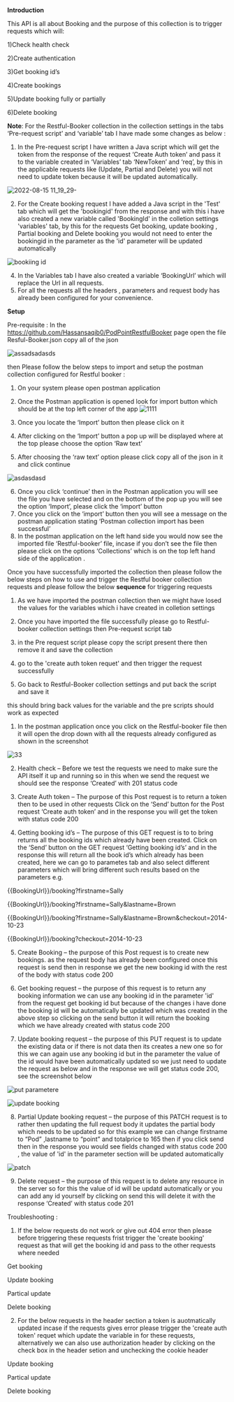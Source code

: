 **Introduction**

This API is all about Booking  and the purpose of this collection is to trigger requests which will:

1)Check health check 

2)Create authentication
 
3)Get booking id’s 

4)Create bookings

5)Update booking fully or partially 

6)Delete booking   


**Note**:
 For the Restful-Booker collection in the collection settings in the tabs  ‘Pre-request script’ and ‘variable’ tab I have made some changes as below : 
1) In the Pre-request script I have written a Java script which will get the token from the response of the request ‘Create Auth token’  and pass it to the variable created in ‘Variables’ tab ‘NewToken’ and ‘req’, by this in the applicable requests like (Update, Partial and Delete) you will not need to update token because it will be updated automatically.

![2022-08-15 11_19_29-](https://user-images.githubusercontent.com/111247381/184618755-8b34ffc3-baab-4b13-a17d-ad94f064156e.png)



2) For the Create booking request I have added a Java script in the 'Test' tab which will get the 'bookingid' from the response and  with this i  have also created a new variable called 'BookingId' in the colletion settings 'variables' tab, by this for the requests Get booking, update booking , Partial booking and Delete booking you would not need to enter the bookingid in the parameter as the 'id' parameter will be updated automatically

![bookiing id](https://user-images.githubusercontent.com/111247381/184616321-3ef25aa8-dbc5-4726-a00e-40834dc1ee50.png)



4) In the Variables tab I have also created a variable ‘BookingUrl’ which will replace the Url in all requests. 
5) For all the requests all the headers , parameters and request body has already been configured for your convenience. 



**Setup**

Pre-requisite : 
In the  https://github.com/Hassansaqib0/PodPointRestfulBooker page 
open the file Resful-Booker.json 
copy all of the json 

![assadsadasds](https://user-images.githubusercontent.com/111247381/184633241-3ba694fd-8e21-4593-9c1c-7a5d03abdd7f.png)


then Please follow the below steps to import and setup the postman collection configured for Restful booker : 
1)	On your system please open postman application
2)	Once the Postman application is opened look for import button which should be at the top left  corner of the app
![1111](https://user-images.githubusercontent.com/111247381/184608371-5b9fd32a-b768-4347-81da-7516f833e6d3.png)


3)	Once you locate the ‘Import’ button then please click on it
4)	After clicking on the ‘Import’ button a pop up will be displayed where at the top please choose the option ‘Raw text’ 
5)	After choosing the ‘raw text’ option please click copy all of the json in it and click continue

![asdasdasd](https://user-images.githubusercontent.com/111247381/184632043-36734f90-c872-40c5-930d-28ae3e8495ea.png)


6)	Once you click ‘continue’ then in the Postman application you will see the file you have selected and on the bottom of the pop up you will see the option ‘Import’, please click the ‘import’ button
9)	Once you click on the ‘import’ button then you will see a message on the postman application stating ‘Postman collection import has been successful’
10)	In the postman application on the left hand side you would now see the imported file ‘Restful-booker’ file, incase if you don’t see the file then please click on the options ‘Collections’ which is on the top left hand side of the application .









Once you have successfully imported the collection then please follow the below steps on how to use and trigger the Restful booker collection requests and please follow the below **sequence** for triggering requests


1) As we have imported the postman collection then we might have losed the values for the variables which i have created in colletion settings 

2) Once you have imported the file successfully please go to Restful-booker collection settings then Pre-request script tab

3) in the Pre request script please copy the script present there then remove it and save the collection 

4) go to the 'create auth token requet' and then trigger the request successfully 

5) Go back to Restful-Booker collection settings and put back the script and save it 

this should bring back values for the variable and the pre scripts should work as expected


1)	In the postman application once you click on the Restful-booker file then it will open the drop down with all the requests already configured  as shown in the screenshot 

![33](https://user-images.githubusercontent.com/111247381/184609220-8ce620a7-b779-4ea8-b629-72fc008f87f0.png)


2)	Health check – Before we test the requests we need to make sure the API itself it up and running so in this when we send the request we should see the response ‘Created’ with 201 status code

3)	Create Auth token – The purpose of  this Post request is to return a token then to be used in other requests
Click on the ‘Send’ button for the Post request ‘Create auth token’ and in the response you will get the token with status code 200 

4)	Getting booking id’s – The purpose of this GET request is to to bring returns all the booking ids which already have been created. 
Click on the ‘Send’ button on the GET request ‘Getting booking id’s’ and in the response this will return all the book id’s which already has been created, here we can go to parametes tab and also select different parameters which will bring different such results based on the parameters  e.g. 

{{BookingUrl}}/booking?firstname=Sally

{{BookingUrl}}/booking?firstname=Sally&lastname=Brown

{{BookingUrl}}/booking?firstname=Sally&lastname=Brown&checkout=2014-10-23

{{BookingUrl}}/booking?checkout=2014-10-23



5)	Create Booking – the purpose of this Post request is to create new bookings.
as the request body has already been configured once this request is send then in response we get the new booking id with the rest of the body with status code 200  

6)	Get booking request – the purpose of this request is to return any booking information
we can use any booking id in the parameter 'id' from the request get booking id but because of the changes i have done the booking id will be automatically be updated which was created in the above step so clicking on the send button it will return the booking which we have already created with status code 200 

7)	Update booking request – the purpose of this PUT request is to update the existing data or if there is not data then its creates a new one so for this we can again use any booking id but in the parameter the value of the id would have been automatically updated so we just need to update the request as below and in the response we will get status code 200, see the screenshot below

![put parametere](https://user-images.githubusercontent.com/111247381/184613082-b67d68df-f605-4550-9f4f-ebcc6f2fa26e.png)



![update booking](https://user-images.githubusercontent.com/111247381/184612134-c4a8d062-19ec-4ce5-b9a9-7fcec79adb63.png)



8)	Partial Update booking request – the purpose of this PATCH request is to rather then updating the full request body it updates the partial body which needs to be updated so for this example we can change firstname  to “Pod” ,lastname to “point” and totalprice to 165 then if you click send then in the response you would see fields changed with status code 200 , the value of 'id' in the parameter section will be updated automatically


![patch](https://user-images.githubusercontent.com/111247381/184613511-d01da408-5851-4b9b-ad05-3e1606544bb3.png)





9)	Delete request – the purpose of this request is to delete any resource in the server so for this the value of id will be updatd automatically or you can add any id yourself by clicking on send this will delete it with the response ‘Created’ with status code 201



Troubleshooting : 

1) If the below requests do not work or give out 404 error then please before triggering these requests frist trigger the 'create booking' request as that will get the booking id and pass to the other requests where needed

Get booking 

Update booking

Partical update 

Delete booking

2) For the below requests in the header section a token is auotmatically updated incase if the requests gives error please trigger the 'create auth token' requet which update the variable in for these requests, alternatively we can also use authorization header by clicking on the check box in the header setion and unchecking the cookie header

Update booking

Partical update 

Delete booking
 







